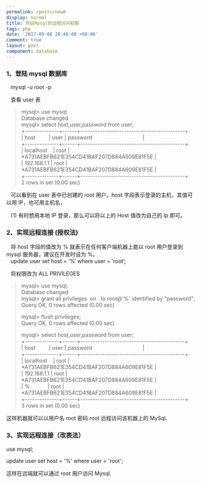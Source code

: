 ```yaml
---
permalink: /posts/new8
display: normal
title: 开启Mysql的远程访问权限
tags: php
date: '2017-09-08 20:40:00 +08:00'
comment: true
layout: post
component: database
---
```

### 1、登陆 mysql 数据库    

   mysql -u root -p

   查看 user 表

> mysql> use mysql;  
> Database changed  
> mysql> select host,user,password from user;  
> +--------------+------+-------------------------------------------+  
> | host         | user | password                                  |  
> +--------------+------+-------------------------------------------+  
> | localhost    | root | *A731AEBFB621E354CD41BAF207D884A609E81F5E |  
> | 192.168.1.1 | root | *A731AEBFB621E354CD41BAF207D884A609E81F5E |  
> +--------------+------+-------------------------------------------+  
> 2 rows in set (0.00 sec)

   可以看到在 user 表中已创建的 root 用户。host 字段表示登录的主机，其值可以用 IP，也可用主机名，

   (1) 有时想用本地 IP 登录，那么可以将以上的 Host 值改为自己的 Ip 即可。

### 2、实现远程连接 (授权法)

   将 host 字段的值改为 % 就表示在任何客户端机器上能以 root 用户登录到 mysql 服务器，建议在开发时设为 %。     
   update user set host = ’%’ where user = ’root’;

   将权限改为 ALL PRIVILEGES

> mysql> use mysql;  
> Database changed  
> mysql> grant all privileges  on *.* to root@'%' identified by "password";  
> Query OK, 0 rows affected (0.00 sec)
>
> mysql> flush privileges;  
> Query OK, 0 rows affected (0.00 sec)
>
> mysql> select host,user,password from user;  
> +--------------+------+-------------------------------------------+  
> | host         | user | password                                  |  
> +--------------+------+-------------------------------------------+  
> | localhost    | root | *A731AEBFB621E354CD41BAF207D884A609E81F5E |  
> | 192.168.1.1 | root | *A731AEBFB621E354CD41BAF207D884A609E81F5E |  
> | %            | root | *A731AEBFB621E354CD41BAF207D884A609E81F5E |  
> +--------------+------+-------------------------------------------+  
> 3 rows in set (0.00 sec)

这样机器就可以以用户名 root 密码 root 远程访问该机器上的 MySql.

### 3、实现远程连接（改表法）

use mysql;

update user set host = '%' where user = 'root';

这样在远端就可以通过 root 用户访问 Mysql.
